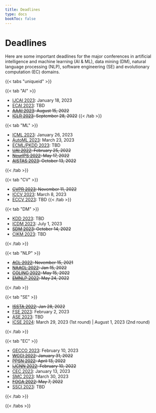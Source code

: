 ```yaml
---
title: Deadlines
type: docs
bookToc: false
---
```


# Deadlines

Here are some important deadlines for the major conferences in artificial intelligence and machine learning (AI & ML), data mining (DM), natural language processing (NLP), software engineering (SE) and evolutionary computation (EC) domains.

{{< tabs "uniqueid" >}}

{{< tab "AI" >}}

- [IJCAI 2023](https://ijcai-23.org/): January 18, 2023
- [ECAI 2023](https://ecai2023.eu/): TBD
- ~~[AAAI 2023](https://www.aaai.org/): August 15, 2022~~
- ~~[ICLR 2023](https://iclr.cc/): September 28, 2022~~
{{< /tab >}}

{{< tab "ML" >}}

- [ICML 2023](https://icml.cc/Conferences/2023): January 26, 2023
- [AutoML 2023](https://2023.automl.cc/): March 23, 2023
- [ECML/PKDD 2023](https://2023.ecmlpkdd.org/): TBD
- ~~[UAI 2022](https://auai.org/uai2022/): February 25, 2022~~
- ~~[NeurIPS 2022](https://nips.cc/): May 17, 2022~~
- ~~[AISTAS 2023](https://aistats.org/): October 13, 2022~~

{{< /tab >}}

{{< tab "CV" >}}
- ~~[CVPR 2023](https://cvpr2023.thecvf.com/): November 11, 2022~~
- [ICCV 2023](https://iccv2023.thecvf.com/): March 8, 2023
- [ECCV 2023](): TBD
{{< /tab >}}

{{< tab "DM" >}}

- [KDD 2023](https://kdd.org/): TBD
- [ICDM 2023](http://www.cloud-conf.net/icdm2023/index.html): July 1, 2023
- ~~[SDM 2023](https://www.siam.org/conferences/cm/conference/sdm23): October 14, 2022~~
- [CIKM 2023](https://cikm2023.github.io/): TBD

{{< /tab >}}

{{< tab "NLP" >}}

- ~~[ACL 2022](https://www.2022.aclweb.org/): November 15, 2021~~
- ~~[NAACL 2022](https://2022.naacl.org/): Jan 15, 2022~~
- ~~[COLING 2022](https://coling2022.org/): May 15, 2022~~
- ~~[EMNLP 2022](https://2022.emnlp.org/): May 24, 2022~~

{{< /tab >}}

{{< tab "SE" >}}

- ~~[ISSTA 2022](https://conf.researchr.org/home/issta-2022): Jan 28, 2022~~
- [FSE 2023](https://conf.researchr.org/home/fse-2023): February 2, 2023
- [ASE 2023](https://conf.researchr.org/track/ase-2023/ase-2023-papers): TBD
- [ICSE 2024](https://conf.researchr.org/home/icse-2024): March 29, 2023 (1st round) | August 1, 2023 (2nd round)

{{< /tab >}}

{{< tab "EC" >}}

- [GECCO 2023](https://gecco-2023.sigevo.org/HomePage): February 10, 2023
- ~~[WCCI 2022](https://wcci2022.org/): January 31, 2022~~
- ~~[PPSN 2022](https://ppsn2022.cs.tu-dortmund.de/): April 13, 2022~~
- ~~[IJCNN 2022](https://www.ijcnn.org/): February 10, 2022~~
- [CEC 2023](https://2023.ieee-cec.org/): January 13, 2023
- [SMC 2023](https://ieeesmc2023.org/): March 30, 2023
- ~~[FOGA 2022](https://www.fhv.at/foga2021/): May 7, 2022~~
- [SSCI 2023](https://attend.ieee.org/ssci-2023/): TBD

{{< /tab >}}

{{< /tabs >}}
